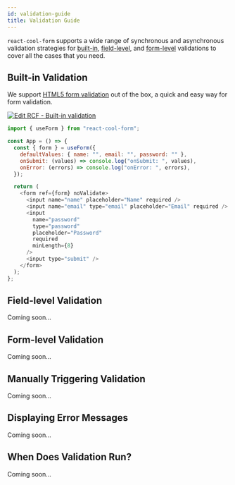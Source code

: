 ```yaml
---
id: validation-guide
title: Validation Guide
---
```


`react-cool-form` supports a wide range of synchronous and asynchronous validation strategies for [built-in](#built-in-validation), [field-level](#field-level-validation), and [form-level](#form-level-validation) validations to cover all the cases that you need.

## Built-in Validation

We support [HTML5 form validation](https://developer.mozilla.org/en-US/docs/Learn/Forms/Form_validation#Using_built-in_form_validation) out of the box, a quick and easy way for form validation.

[![Edit RCF - Built-in validation](https://codesandbox.io/static/img/play-codesandbox.svg)](https://codesandbox.io/s/rcf-built-in-validation-1h28u?fontsize=14&hidenavigation=1&theme=dark)

```js
import { useForm } from "react-cool-form";

const App = () => {
  const { form } = useForm({
    defaultValues: { name: "", email: "", password: "" },
    onSubmit: (values) => console.log("onSubmit: ", values),
    onError: (errors) => console.log("onError: ", errors),
  });

  return (
    <form ref={form} noValidate>
      <input name="name" placeholder="Name" required />
      <input name="email" type="email" placeholder="Email" required />
      <input
        name="password"
        type="password"
        placeholder="Password"
        required
        minLength={8}
      />
      <input type="submit" />
    </form>
  );
};
```

## Field-level Validation

Coming soon...

## Form-level Validation

Coming soon...

## Manually Triggering Validation

Coming soon...

## Displaying Error Messages

Coming soon...

## When Does Validation Run?

Coming soon...
